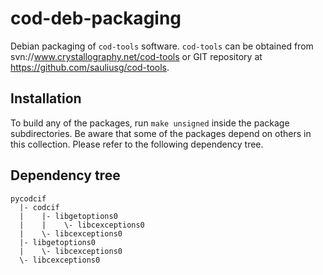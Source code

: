 cod-deb-packaging
=================

Debian packaging of ``cod-tools`` software. ``cod-tools`` can be obtained
from svn://www.crystallography.net/cod-tools or GIT repository at
https://github.com/sauliusg/cod-tools.

Installation
------------

To build any of the packages, run ``make unsigned`` inside the package
subdirectories. Be aware that some of the packages depend on others in
this collection. Please refer to the following dependency tree.

Dependency tree
---------------

```
pycodcif
  |- codcif
  |    |- libgetoptions0
  |    |    \- libcexceptions0
  |    \- libcexceptions0
  |- libgetoptions0
  |    \- libcexceptions0
  \- libcexceptions0
```
